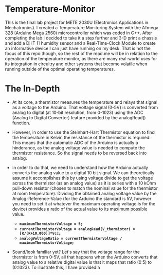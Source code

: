 # Temperature-Monitor
This is the final lab project for METE 2030U (Electronics Applications in Mechatronics). I created a Temperature Monitoring System with the ATmega 328 (Arduino Mega 2560) microcontroller which was coded in C++. After completing the lab I decided to take it a step further and 3-D print a chassis and add a DHT 11 humidity sensor and a Real-Time-Clock Module to create an informative device I can just have running on my desk. That is not the focus of this repo though, so the rest of the read.me will be in relation to the operation of the temperature monitor, as there are many real-world uses for its integration in circuitry and other systems that become volatile when running outside of the optimal operating temperatures.

# The In-Depth
 - At its core, a thermistor measures the temperature and relays that signal as a voltage to the Arduino. That voltage signal (0-5V) is converted from analog to digital (at 10-bit resolution, from 0-1023) using the ADC (Analog to Digital Converter) feature provided by the analogRead() function.

- However, in order to use the Steinhart-Hart Thermistor equation to find the temperature in Kelvin the resistance of the thermistor is required. This means that the automatic ADC of the Arduino is actually a hinderance, as the analog voltage value is needed to compute the thermistor resistance. So the signal needs to be reversed back into analog.

- In order to do that, we need to understand how the Arduino actually converts the analog value to a digital 10 bit signal. We can theoretically assume it accomplishes this by using voltage divide to get the voltage across the thermistor (as an analog value) as it is series with a 10 kOhm pull-down resistor (chosen to match the nominal value for the thermistor at room temperature). Dividing the obtained analog voltage value by the Analog-Reference-Value (for the Arduino the standard is 5V, however you need to set it at whatever the maximum operating voltage is for the device) provides a ratio of the actual value to its maximum possible value.

   - **` maximumThermistorVoltage = 5; `**  
   - **` currentThermisterVoltage = analogRead(V_thermistor) = [R/(R+10,000)]*Vcc; `**
   - **` analogVoltageRatio = currentThermistorVoltage / maximumThermistorVoltage; `**

- Sound/look familiar yet? Let's say that the voltage range for the thermistor is from 0-5V, all that happens when the Arduino converts that analog value to a relative digital value is that it maps that ratio (0:5) to (0:1023). To illustrate this, I have provided a 
